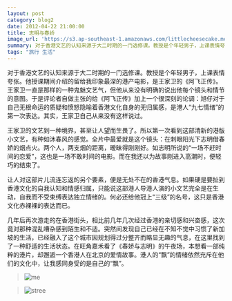 ```yaml
---
layout: post
category: blog2
date: 2012-04-22 21:00:00
title: 志明与春娇
image_url: 'https://s3.ap-southeast-1.amazonaws.com/littlecheesecake.me/blog-post/blog2/archive/17091916802_e01cca625a_n.jpg'
summary: 对于香港文艺的认知来源于大二时期的一门选修课。教授是个年轻男子，上课表情夸张。他授课期间介绍的留给我印象最深的港产电影，是王家卫的《阿飞正传》。王家卫一直是那样的一种鬼魅文艺气，但他从来没有明确的说出他每个镜头和情节的意图。于是评论者自做主张的给《阿飞正传》加上一个很深刻的论调：旭仔对于自己无根命运的质疑和愤怒隐喻着香港文化自身的无归属感，是港人“九七情绪”的第一次表达。其实，王家卫自己从来没有这样说过。
tags: "旅行 生活"
---
```


对于香港文艺的认知来源于大二时期的一门选修课。教授是个年轻男子，上课表情夸张。他授课期间介绍的留给我印象最深的港产电影，是王家卫的《阿飞正传》。王家卫一直是那样的一种鬼魅文艺气，但他从来没有明确的说出他每个镜头和情节的意图。于是评论者自做主张的给《阿飞正传》加上一个很深刻的论调：旭仔对于自己无根命运的质疑和愤怒隐喻着香港文化自身的无归属感，是港人“九七情绪”的第一次表达。其实，王家卫自己从来没有这样说过。

王家卫的文艺到一种境界，甚至让人望而生畏了。所以第一次看到这部清新的港版小文艺，有种如沐春风的感觉。全片中最爱就是这个镜头：在刺眼阳光下志明借春娇的烟点火。两个人，两支烟的距离，暧昧得刚刚好。如志明所说的“一场不赶时间的恋爱”，这也是一场不敢时间的电影。而在我还以为故事刚进入高潮时，便轻巧的结束了。

让人对这部片儿流连忘返的另个要素，便是无处不在的香港气息。如果硬是要扯到香港文化的自我认知和情感归属，只能说这部港人导港人演的小文艺完全是在生动，自我而不受束缚表达独立情绪的。何必还给他冠上“三级”的名号，这只是香港文化赤裸裸的表达而已。

几年后再次游走的在香港街头，相比前几年几次经过香港的亲切感和兴奋感，这次竟对那种混乱嘈杂感到陌生和不适。突然间发现自己已经在不知不觉中习惯了新加坡的生活，已经融入了这个城市因规划得过分整齐而略显无趣的气息，在这里找到了一种舒适的生活状态。在旺角嘉禾看了《春娇与志明》的午夜场，本想看一部纯粹的港片，却邂逅一个香港人在北京的爱情故事。港人的“飘”的情绪依然充斥在他们的文化中，让我感同身受的是自己的“飘”。

>![me](https://s3.ap-southeast-1.amazonaws.com/littlecheesecake.me/blog-post/blog2/archive/7816269890_3bdedc0d0a_h.jpg)

>![stree](https://s3.ap-southeast-1.amazonaws.com/littlecheesecake.me/blog-post/blog2/archive/7102007367_a6f8348e9d_o.jpg)